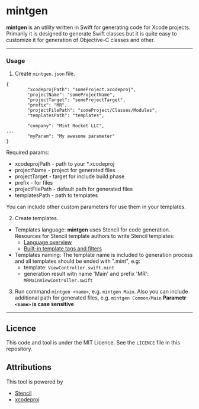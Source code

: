 # mintgen
**mintgen** is an utility written in Swift for generating code for Xcode projects. Primarily it is designed to generate Swift classes but it is quite easy to customize it for generation of Objective-C classes and other.

---

### Usage
1)  Create `mintgen.json` file.
```
{
		"xcodeprojPath": "someProject.xcodeproj",
		"projectName": "someProjectName",
		"projectTarget": "someProjectTarget",
		"prefix": "MR",
		"projectFilePath": "someProject/Classes/Modules",
		"templatesPath": "templates",

		"company": "Mint Rocket LLC",
...
		"myParam": "My awesome parameter"
}
```
Required params:
- xcodeprojPath - path to your \*.xcodeproj
- projectName - project for generated files
- projectTarget - target for include build phase
- prefix - for files
- projectFilePath - default path for generated files
- templatesPath - path to templates

You can include other custom parameters for use them in your templates.

2) Create templates.
- Templates language: 
 **mintgen** uses Stencil for code generation. 
 Resources for Stencil template authors to write Stencil templates:
	- [Language overview](http://stencil.fuller.li/en/latest/templates.html)
	- [Built-in template tags and filters](http://stencil.fuller.li/en/latest/builtins.html)
- Templates naming:
The template name is included to generation process and all templates should be ended with ".mint", e.g:
	- template: `ViewController.swift.mint`
	- generation result witn name 'Main' and prefix 'MR': `MRMainViewController.swift`

3) Run command `mintgen <name>`, e.g. `mintgen Main`.
Also you can include additional path for generated files, e.g. `mintgen Common/Main`
**Parametr `<name>` is case sensitive**

---

## Licence

This code and tool is under the MIT Licence. See the `LICENCE` file in this repository.

## Attributions

This tool is powered by

- [Stencil](https://github.com/stencilproject/Stencil)
- [xcodeproj](https://github.com/tuist/xcodeproj)